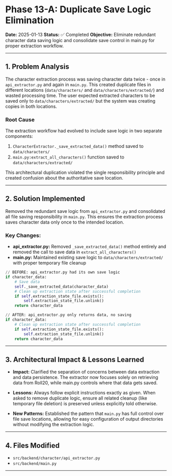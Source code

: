 # Phase 13-A: Duplicate Save Logic Elimination

**Date:** 2025-01-13
**Status:** ✅ Completed
**Objective:** Eliminate redundant character data saving logic and consolidate save control in main.py for proper extraction workflow.

---

## 1. Problem Analysis

The character extraction process was saving character data twice - once in `api_extractor.py` and again in `main.py`. This created duplicate files in different locations (`data/characters/` and `data/characters/extracted/`) and wasted processing time. The user expected extracted characters to be saved only to `data/characters/extracted/` but the system was creating copies in both locations.

### Root Cause

The extraction workflow had evolved to include save logic in two separate components:
1. `CharacterExtractor._save_extracted_data()` method saved to `data/characters/`
2. `main.py:extract_all_characters()` function saved to `data/characters/extracted/`

This architectural duplication violated the single responsibility principle and created confusion about the authoritative save location.

---

## 2. Solution Implemented

Removed the redundant save logic from `api_extractor.py` and consolidated all file saving responsibility in `main.py`. This ensures the extraction process saves character data only once to the intended location.

### Key Changes:
* **api_extractor.py:** Removed `_save_extracted_data()` method entirely and removed the call to save data in `extract_all_characters()`
* **main.py:** Maintained existing save logic to `data/characters/extracted/` with proper temporary file cleanup

```python
// BEFORE: api_extractor.py had its own save logic
if character_data:
    # Save data
    self._save_extracted_data(character_data)
    # Clean up extraction state after successful completion
    if self.extraction_state_file.exists():
        self.extraction_state_file.unlink()
    return character_data

// AFTER: api_extractor.py only returns data, no saving
if character_data:
    # Clean up extraction state after successful completion
    if self.extraction_state_file.exists():
        self.extraction_state_file.unlink()
    return character_data
```

---

## 3. Architectural Impact & Lessons Learned

* **Impact:** Clarified the separation of concerns between data extraction and data persistence. The extractor now focuses solely on retrieving data from Roll20, while main.py controls where that data gets saved.

* **Lessons:** Always follow explicit instructions exactly as given. When asked to remove duplicate logic, ensure all related cleanup (like temporary file deletion) is preserved unless explicitly told otherwise.

* **New Patterns:** Established the pattern that `main.py` has full control over file save locations, allowing for easy configuration of output directories without modifying the extraction logic.

---

## 4. Files Modified

* `src/backend/character/api_extractor.py`
* `src/backend/main.py`
---